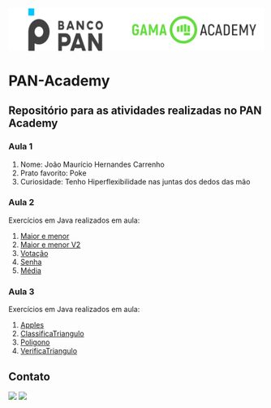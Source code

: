 <p align="center">
  <img alt="logo banco pan e gama academy" src="https://github.com/joaomhernandes/PAN-Academy/blob/main/Assets/gama-pan-academy-logo.svg" style="width: 300%, height: auto" />
</p>

# PAN-Academy

## Repositório para as atividades realizadas no PAN Academy
### Aula 1

1. Nome: João Maurício Hernandes Carrenho
2. Prato favorito: Poke
3. Curiosidade: Tenho Hiperflexibilidade nas juntas dos dedos das mão

### Aula 2
Exercícios em Java realizados em aula:

1. [Maior e menor](https://github.com/joaomhernandes/PAN-Academy/blob/main/PrimeiroProjeto/src/MediaNotas.java)
2. [Maior e menor V2](https://github.com/joaomhernandes/PAN-Academy/blob/main/PrimeiroProjeto/src/MaiorMenorV2.java)
3. [Votação](https://github.com/joaomhernandes/PAN-Academy/blob/main/PrimeiroProjeto/src/Votacao.java)
4. [Senha](https://github.com/joaomhernandes/PAN-Academy/blob/main/PrimeiroProjeto/src/VerificaSenha.java)
5. [Média](https://github.com/joaomhernandes/PAN-Academy/blob/main/PrimeiroProjeto/src/MediaNotas.java)

### Aula 3
Exercícios em Java realizados em aula:

1. [Apples](https://github.com/joaomhernandes/PAN-Academy/blob/main/PrimeiroProjeto/src/Apples.java)
2. [ClassificaTriangulo](https://github.com/joaomhernandes/PAN-Academy/blob/main/PrimeiroProjeto/src/ClassificaTriangulo.java)
3. [Poligono](https://github.com/joaomhernandes/PAN-Academy/blob/main/PrimeiroProjeto/src/Poligono.java)
4. [VerificaTriangulo](https://github.com/joaomhernandes/PAN-Academy/blob/main/PrimeiroProjeto/src/VerificaTriangulo.java)

## Contato

 <a href = "mailto:joaom.hernandes@gmail.com"><img src="https://img.shields.io/badge/-Gmail-%23333?style=for-the-badge&logo=gmail&logoColor=white" target="_blank"></a>
 <a href="https://www.linkedin.com/in/joão-maurício-hernandes-carrenho/" target="_blank"><img src="https://img.shields.io/badge/-LinkedIn-%230077B5?style=for-the-badge&logo=linkedin&logoColor=white" target="_blank"></a> 

